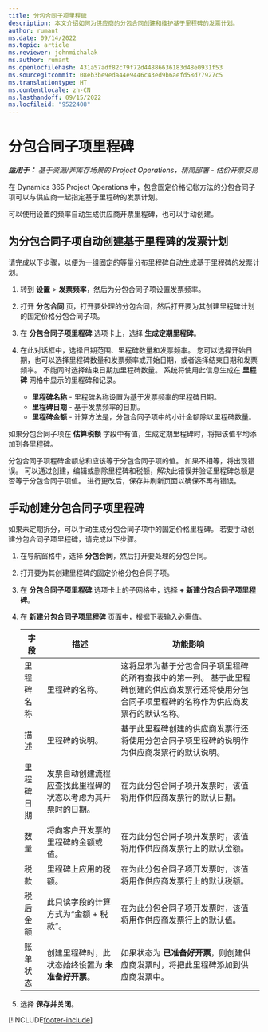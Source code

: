 ```yaml
---
title: 分包合同子项里程碑
description: 本文介绍如何为供应商的分包合同创建和维护基于里程碑的发票计划。
author: rumant
ms.date: 09/14/2022
ms.topic: article
ms.reviewer: johnmichalak
ms.author: rumant
ms.openlocfilehash: 431a57adf82c79f72d44886636183d48e0931f53
ms.sourcegitcommit: 08eb3be9eda44e9446c43ed9b6aefd58d77927c5
ms.translationtype: HT
ms.contentlocale: zh-CN
ms.lasthandoff: 09/15/2022
ms.locfileid: "9522408"
---
```

# <a name="subcontract-line-milestones"></a>分包合同子项里程碑

_**适用于：** 基于资源/非库存场景的 Project Operations，精简部署 - 估价开票交易_

在 Dynamics 365 Project Operations 中，包含固定价格记帐方法的分包合同子项可以与供应商一起指定基于里程碑的发票计划。

可以使用设置的频率自动生成供应商开票里程碑，也可以手动创建。

## <a name="automatically-create-a-milestone-based-invoice-schedule-for-a-subcontract-line"></a>为分包合同子项自动创建基于里程碑的发票计划

请完成以下步骤，以便为一组固定的等量分布里程碑自动生成基于里程碑的发票计划。

1. 转到 **设置** > **发票频率**，然后为分包合同子项设置发票频率。
2. 打开 **分包合同** 页，打开要处理的分包合同，然后打开要为其创建里程碑计划的固定价格分包合同子项。
3. 在 **分包合同子项里程碑** 选项卡上，选择 **生成定期里程碑**。
4. 在此对话框中，选择日期范围、里程碑数量和发票频率。 您可以选择开始日期，也可以选择里程碑数量和发票频率或开始日期，或者选择结束日期和发票频率。 不能同时选择结束日期加里程碑数量。
系统将使用此信息生成在 **里程碑** 网格中显示的里程碑和记录。

   - **里程碑名称** - 里程碑名称设置为基于发票频率的里程碑日期。
   - **里程碑日期** - 基于发票频率的日期。
   - **里程碑金额** - 计算方法是，分包合同子项中的小计金额除以里程碑数量。

如果分包合同子项在 **估算税额** 字段中有值，生成定期里程碑时，将把该值平均添加到各里程碑。

分包合同子项程碑金额总和应该等于分包合同子项的值。 如果不相等，将出现错误。 可以通过创建，编辑或删除里程碑和税额，解决此错误并验证里程碑总额是否等于分包合同子项值。 进行更改后，保存并刷新页面以确保不再有错误。

## <a name="manually-create-subcontract-line-milestones"></a>手动创建分包合同子项里程碑

如果未定期拆分，可以手动生成分包合同子项中的固定价格里程碑。 若要手动创建分包合同子项里程碑，请完成以下步骤。

1. 在导航窗格中，选择 **分包合同**，然后打开要处理的分包合同。
2. 打开要为其创建里程碑的固定价格分包合同子项。
3. 在 **分包合同子项里程碑** 选项卡上的子网格中，选择 **+ 新建分包合同子项里程碑**。
4. 在 **新建分包合同子项里程碑** 页面中，根据下表输入必需值。

    | 字段 | 描述 |功能影响|
    | --- | --- |----------------------|
    | 里程碑名称 | 里程碑的名称。 |这将显示为基于分包合同子项里程碑的所有查找中的第一列。 基于此里程碑创建的供应商发票行还将使用分包合同子项里程碑的名称作为供应商发票行的默认名称。|
    | 描述 | 里程碑的说明。 |基于此里程碑创建的供应商发票行还将使用分包合同子项里程碑的说明作为供应商发票行的默认说明。|
    | 里程碑日期 | 发票自动创建流程应查找此里程碑的状态以考虑为其开票时的日期。| 在为此分包合同子项开发票时，该值将用作供应商发票行的默认日期。 |
    | 数量 | 将向客户开发票的里程碑的金额或值。 |在为此分包合同子项开发票时，该值将用作供应商发票行上的默认金额。 |
    | 税款 | 里程碑上应用的税额。| 在为此分包合同子项开发票时，该值将用作供应商发票行上的默认税额。 |
    | 税后金额 | 此只读字段的计算方式为“金额 + 税款”。|在为此分包合同子项开发票时，该值将用作供应商发票行上的默认值。 |
    | 账单状态 | 创建里程碑时，此状态始终设置为 **未准备好开票**。|  如果状态为 **已准备好开票**，则创建供应商发票时，将把此里程碑添加到供应商发票中。 |

5. 选择 **保存并关闭**。


[!INCLUDE[footer-include](../../includes/footer-banner.md)]
